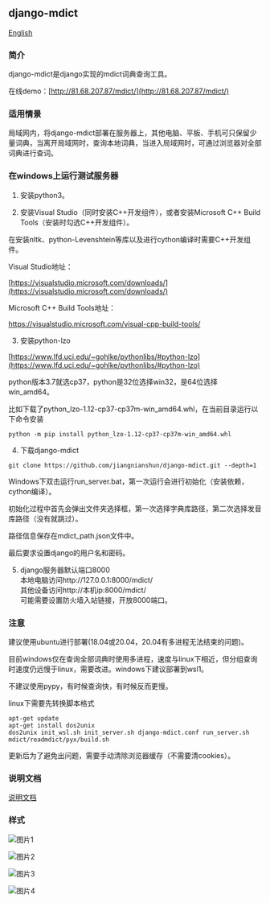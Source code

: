 ﻿## django-mdict

[English](doc/readme_en.md)

### 简介

django-mdict是django实现的mdict词典查询工具。

在线demo：[http://81.68.207.87/mdict/](http://81.68.207.87/mdict/)

### 适用情景

局域网内，将django-mdict部署在服务器上，其他电脑、平板、手机可只保留少量词典，当离开局域网时，查询本地词典，当进入局域网时，可通过浏览器对全部词典进行查词。

### 在windows上运行测试服务器

1. 安装python3。

2. 安装Visual Studio（同时安装C++开发组件），或者安装Microsoft C++ Build Tools（安装时勾选C++开发组件）。

在安装nltk、python-Levenshtein等库以及进行cython编译时需要C++开发组件。

Visual Studio地址：

[https://visualstudio.microsoft.com/downloads/](https://visualstudio.microsoft.com/downloads/)

Microsoft C++ Build Tools地址：

[https://visualstudio.microsoft.com/visual-cpp-build-tools/
](https://visualstudio.microsoft.com/visual-cpp-build-tools/
)

3. 安装python-lzo

[https://www.lfd.uci.edu/~gohlke/pythonlibs/#python-lzo](https://www.lfd.uci.edu/~gohlke/pythonlibs/#python-lzo)

python版本3.7就选cp37，python是32位选择win32，是64位选择win_amd64。

比如下载了python_lzo-1.12-cp37-cp37m-win_amd64.whl，在当前目录运行以下命令安装

```
python -m pip install python_lzo-1.12-cp37-cp37m-win_amd64.whl
```

4. 下载django-mdict

```
git clone https://github.com/jiangnianshun/django-mdict.git --depth=1
```

Windows下双击运行run_server.bat，第一次运行会进行初始化（安装依赖，cython编译）。

初始化过程中首先会弹出文件夹选择框，第一次选择字典库路径，第二次选择发音库路径（没有就跳过）。

路径信息保存在mdict_path.json文件中。

最后要求设置django的用户名和密码。

5. django服务器默认端口8000
<br />本地电脑访问http://127.0.0.1:8000/mdict/
<br />其他设备访问http://本机ip:8000/mdict/
<br />可能需要设置防火墙入站链接，开放8000端口。
   
### 注意

建议使用ubuntu进行部署(18.04或20.04，20.04有多进程无法结束的问题)。 

目前windows仅在查询全部词典时使用多进程，速度与linux下相近，但分组查询时速度仍远慢于linux，需要改进。windows下建议部署到wsl1。

不建议使用pypy，有时候查询快，有时候反而更慢。

linux下需要先转换脚本格式

```
apt-get update
apt-get install dos2unix
dos2unix init_wsl.sh init_server.sh django-mdict.conf run_server.sh mdict/readmdict/pyx/build.sh
```

更新后为了避免出问题，需要手动清除浏览器缓存（不需要清cookies）。

### 说明文档

[说明文档](doc/documentation.md)

### 样式

![图片1](https://github.com/jiangnianshun/django-mdict/blob/master/doc/img/structure.png)

![图片2](https://github.com/jiangnianshun/django-mdict/blob/master/doc/img/img1.jpg)

![图片3](https://github.com/jiangnianshun/django-mdict/blob/master/doc/img/img2.jpg)

![图片4](https://github.com/jiangnianshun/django-mdict/blob/master/doc/img/img3.jpg)

